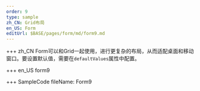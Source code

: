 ```yaml
--- 
order: 9
type: sample
zh_CN: Grid布局
en_US: Form
editUrl: $BASE/pages/form/md/form9.md
---
```


+++ zh_CN
Form可以和Grid一起使用，进行更复杂的布局，从而适配桌面和移动窗口。要设置默认值，需要在<Code>defaultValues</Code>属性中配置。

+++ en_US
form9

+++ SampleCode
fileName: Form9
